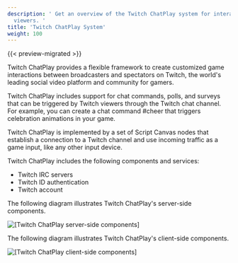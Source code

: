 ```yaml
---
description: ' Get an overview of the Twitch ChatPlay system for interacting with Twitch
  viewers. '
title: 'Twitch ChatPlay System'
weight: 100
---
```


{{< preview-migrated >}}

Twitch ChatPlay provides a flexible framework to create customized game interactions between broadcasters and spectators on Twitch, the world's leading social video platform and community for gamers\.

Twitch ChatPlay includes support for chat commands, polls, and surveys that can be triggered by Twitch viewers through the Twitch chat channel\. For example, you can create a chat command \#cheer that triggers celebration animations in your game\.

Twitch ChatPlay is implemented by a set of Script Canvas nodes that establish a connection to a Twitch channel and use incoming traffic as a game input, like any other input device\.

Twitch ChatPlay includes the following components and services:
+ Twitch IRC servers
+ Twitch ID authentication
+ Twitch account

The following diagram illustrates Twitch ChatPlay's server\-side components\.

![\[Twitch ChatPlay server-side components\]](/images/user-guide/chatplay/chatplay-server.png)

The following diagram illustrates Twitch ChatPlay's client\-side components\.

![\[Twitch ChatPlay client-side components\]](/images/user-guide/chatplay/chatplay-client.png)
